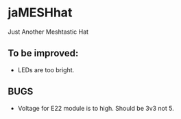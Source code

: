 # jaMESHhat
Just Another Meshtastic Hat


## To be improved:

- LEDs are too bright.

## BUGS

- Voltage for E22 module is to high. Should be 3v3 not 5. 
